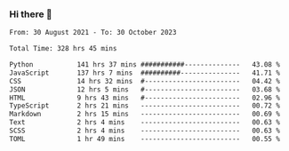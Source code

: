 ### Hi there 👋

<!--
**dominoto/dominoto** is a ✨ _special_ ✨ repository because its `README.md` (this file) appears on your GitHub profile.

Here are some ideas to get you started:

- 🔭 I’m currently working on ...
- 🌱 I’m currently learning ...
- 👯 I’m looking to collaborate on ...
- 🤔 I’m looking for help with ...
- 💬 Ask me about ...
- 📫 How to reach me: ...
- 😄 Pronouns: ...
- ⚡ Fun fact: ...
-->
<!--START_SECTION:waka-->

```txt
From: 30 August 2021 - To: 30 October 2023

Total Time: 328 hrs 45 mins

Python           141 hrs 37 mins ###########--------------   43.08 %
JavaScript       137 hrs 7 mins  ##########---------------   41.71 %
CSS              14 hrs 32 mins  #------------------------   04.42 %
JSON             12 hrs 5 mins   #------------------------   03.68 %
HTML             9 hrs 43 mins   #------------------------   02.96 %
TypeScript       2 hrs 21 mins   -------------------------   00.72 %
Markdown         2 hrs 15 mins   -------------------------   00.69 %
Text             2 hrs 4 mins    -------------------------   00.63 %
SCSS             2 hrs 4 mins    -------------------------   00.63 %
TOML             1 hr 49 mins    -------------------------   00.55 %
```

<!--END_SECTION:waka-->
